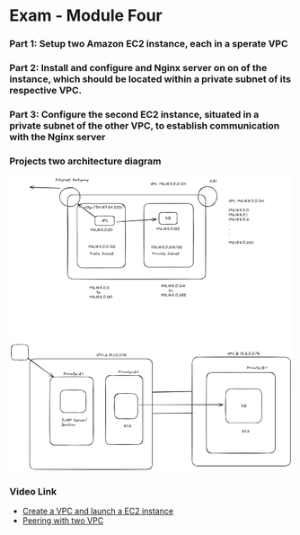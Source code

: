 # Exam - Module Four
### Part 1:  Setup two Amazon EC2 instance, each in a sperate VPC
### Part 2: Install and configure and Nginx server on on of the instance, which should be located within a private subnet of its respective VPC. 
### Part 3: Configure the second EC2 instance, situated in a private subnet of the other VPC, to establish communication with the Nginx server

### Projects two architecture diagram

![dd](./images/vpc-communication-within-two.png)

### Video Link 
- [Create a VPC and launch a EC2 instance](https://youtu.be/2V0cjdHbEIo?si=KyAJZQbqYKyXY5Ia)
- [Peering with two VPC](https://youtu.be/b3MGCr76eFM?si=mA0187lyLQcblYN-)

